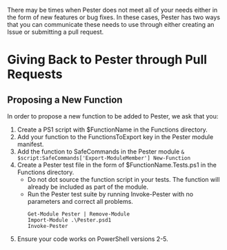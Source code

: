 There may be times when Pester does not meet all of your needs either in the form of new features or bug fixes. In these cases, Pester has two ways that you can communicate these needs to use through either creating an Issue or submitting a pull request.


# Giving Back to Pester through Pull Requests

## Proposing a New Function

In order to propose a new function to be added to Pester, we ask that you:

1. Create a PS1 script with $FunctionName in the Functions directory.
2. Add your function to the FunctionsToExport key in the Pester module manifest.
3. Add the function to SafeCommands in the Pester module
   `& $script:SafeCommands['Export-ModuleMember'] New-Function`
3. Create a Pester test file in the form of $FunctionName.Tests.ps1 in the Functions directory.
   - Do not dot source the function script in your tests. The function will already be included as part of the module.
   - Run the Pester test suite by running Invoke-Pester with no parameters and correct all problems.
      ```
      Get-Module Pester | Remove-Module 
      Import-Module .\Pester.psd1
      Invoke-Pester
      ```
6. Ensure your code works on PowerShell versions 2-5.
